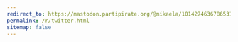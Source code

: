 ```yaml
---
redirect_to: https://mastodon.partipirate.org/@mikaela/101427463678653199
permalink: /r/twitter.html
sitemap: false
---
```


